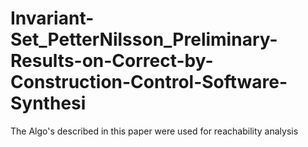 # Invariant-Set_PetterNilsson_Preliminary-Results-on-Correct-by-Construction-Control-Software-Synthesi
The Algo's described in this paper were used for reachability analysis

